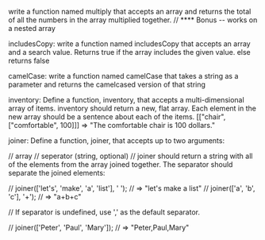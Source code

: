 write a function named multiply that accepts an array and returns the total of all the numbers in the array multiplied together.
// **** Bonus -- works on a nested array


includesCopy: write a function named includesCopy that accepts an array and a search value. Returns true if the array includes the given value. else returns false



camelCase: write a function named camelCase that takes a string as a parameter and returns the camelcased version of that string

inventory: Define a function, inventory, that accepts a multi-dimensional array of items. inventory should return a new, flat array. Each element in the new array should be a sentence about each of the items.
 [["chair", ["comfortable", 100]]] => "The comfortable chair is 100 dollars."

 joiner: Define a function, joiner, that accepts up to two arguments:

// array
// seperator (string, optional)
// joiner should return a string with all of the elements from the array joined together. The separator should separate the joined elements:

// joiner(['let's', 'make', 'a', 'list'], ' '); // => "let's make  a list"
// joiner(['a', 'b', 'c'], '+'); // => "a+b+c"

// If separator is undefined, use ',' as the default separator.

// joiner(['Peter', 'Paul', 'Mary']); // => "Peter,Paul,Mary"


